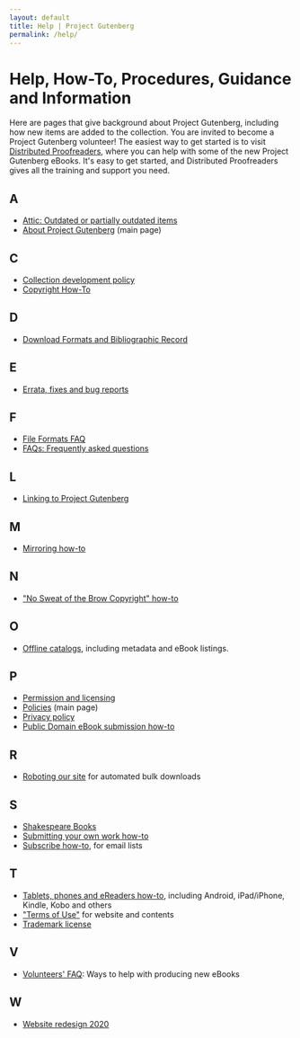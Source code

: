 ```yaml
---
layout: default
title: Help | Project Gutenberg
permalink: /help/
---
```


Help, How-To, Procedures, Guidance and Information
==================================================

Here are pages that give background about Project Gutenberg, including how new items are added to the collection. You are invited to become a Project Gutenberg volunteer! The easiest way to get started is to visit [Distributed Proofreaders](https://www.pgdp.net), where you can help with some of the new Project Gutenberg eBooks. It's easy to get started, and Distributed Proofreaders gives all the training and support you need.

 <div class="bookshelves ">
      <h2>A</h2><ul>
       <li><a href="/attic/">Attic: Outdated or partially outdated items</a></li>
       <li><a href="/about">About Project Gutenberg</a> (main page)</li>
      </ul><h2>C</h2><ul>
       <li><a href="/policy/collection_development.html">Collection development policy</a></li>
       <li><a href="/help/copyright.html">Copyright How-To</a></li>
      </ul><h2>D</h2><ul>
       <li><a href="/help/bibliographic_record.html">Download Formats and Bibliographic Record</a></li>
      </ul><h2>E</h2><ul>
       <li><a href="/help/errata.html">Errata, fixes and bug reports</a></li>
      </ul><h2>F</h2><ul>
       <li><a href="/help/file_formats.html">File Formats FAQ</a></li>
       <li><a href="/help/faq.html">FAQs: Frequently asked questions</a></li>
      </ul><h2>L</h2><ul>
       <li><a href="/policy/linking.html">Linking to Project Gutenberg</a></li>
      </ul><h2>M</h2><ul>
       <li><a href="/help/mirroring.html">Mirroring how-to</a></li>
      </ul><h2>N</h2><ul>
       <li><a href="/help/no_sweat_copyright.html">"No Sweat of the Brow Copyright" how-to</a></li>
      </ul><h2>O</h2><ul>
       <li><a href="/ebooks/offline_catalogs.html">Offline catalogs</a>, including metadata and eBook listings.</li>
      </ul><h2>P</h2><ul>
       <li><a href="/policy/permission.html">Permission and licensing</a></li>
       <li><a href="/policy/">Policies</a> (main page)</li>
       <li><a href="/policy/privacy_policy.html">Privacy policy</a></li>
       <li><a href="/help/public_domain_ebook_submission.html">Public Domain eBook submission how-to</a></li>
      </ul><h2>R</h2><ul>
       <li><a href="/policy/robot_access.html">Roboting our site</a> for automated bulk downloads</li>
      </ul><h2>S</h2><ul>
       <li><a href="/help/shakespeare.html">Shakespeare Books</a></li>
       <li><a href="/help/submitting_your_own_work.html">Submitting your own work how-to</a></li>
       <li><a href="/help/subscribe_how_to.html">Subscribe how-to</a>, for email lists</li>
      </ul><h2>T</h2><ul>
       <li><a href="/help/mobile.html">Tablets, phones and eReaders how-to</a>, including Android, iPad/iPhone, Kindle, Kobo and others</li>
       <li><a href="/policy/terms_of_use.html">"Terms of Use"</a> for website and contents</li>
       <li><a href="/policy/license.html">Trademark license</a></li>
      </ul><h2>V</h2><ul>
       <li><a href="/help/volunteers_faq.html">Volunteers' FAQ</a>: Ways to help with producing new eBooks</li>
      </ul><h2>W</h2><ul>
       <li><a href="/help/new_website.html">Website redesign 2020</a></li>
      </ul>
